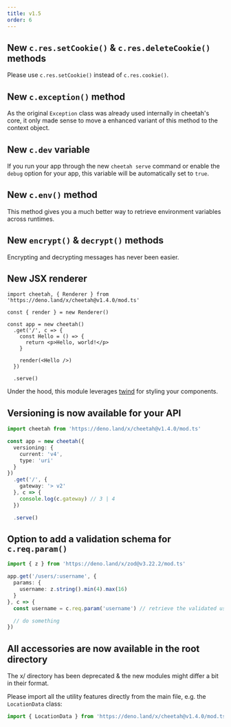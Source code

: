 ```yaml
---
title: v1.5
order: 6
---
```


## New `c.res.setCookie()` & `c.res.deleteCookie()` methods

Please use `c.res.setCookie()` instead of `c.res.cookie()`.

## New `c.exception()` method

As the original `Exception` class was already used internally in cheetah's core, it only made sense to move a enhanced variant of this method to the context object.

## New `c.dev` variable

If you run your app through the new `cheetah serve` command or enable the `debug` option for your app, this variable will be automatically set to `true`.

## New `c.env()` method

This method gives you a much better way to retrieve environment variables across runtimes.

## New `encrypt()` & `decrypt()` methods

Encrypting and decrypting messages has never been easier.

## New JSX renderer

```tsx
import cheetah, { Renderer } from 'https://deno.land/x/cheetah@v1.4.0/mod.ts'

const { render } = new Renderer()

const app = new cheetah()
  .get('/', c => {
    const Hello = () => {
      return <p>Hello, world!</p>
    }

    render(<Hello />)
  })

  .serve()
```

Under the hood, this module leverages [twind](https://twind.dev) for styling your components.

## Versioning is now available for your API

```ts
import cheetah from 'https://deno.land/x/cheetah@v1.4.0/mod.ts'

const app = new cheetah({
  versioning: {
    current: 'v4',
    type: 'uri'
  }
})
  .get('/', {
    gateway: '> v2'
  }, c => {
    console.log(c.gateway) // 3 | 4
  })

  .serve()
```

## Option to add a validation schema for `c.req.param()`

```ts
import { z } from 'https://deno.land/x/zod@v3.22.2/mod.ts'

app.get('/users/:username', {
  params: {
    username: z.string().min(4).max(16)
  }
}, c => {
  const username = c.req.param('username') // retrieve the validated username

  // do something
})
```

## All accessories are now available in the root directory

The x/ directory has been deprecated & the new modules might differ a bit in their format.

Please import all the utility features directly from the main file, e.g. the `LocationData` class:

```ts
import { LocationData } from 'https://deno.land/x/cheetah@v1.4.0/mod.ts'
```
